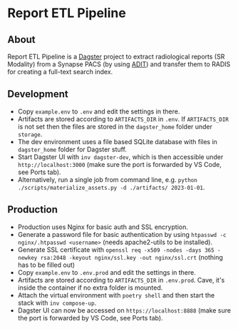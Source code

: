 # Report ETL Pipeline

## About

Report ETL Pipeline is a [Dagster](https://dagster.io/) project to extract radiological reports (SR Modality) from a Synapse PACS (by using [ADIT](https://github.com/radexperts/adit)) and transfer them to RADIS for creating a full-text search index.

## Development

- Copy `example.env` to `.env` and edit the settings in there.
- Artifacts are stored according to `ARTIFACTS_DIR` in `.env`. If `ARTIFACTS_DIR` is not set then the files are stored in the `dagster_home` folder under `storage`.
- The dev environment uses a file based SQLite database with files in `dagster_home` folder for Dagster stuff.
- Start Dagster UI with `inv dagster-dev`, which is then accessible under `http://localhost:3000` (make sure the port is forwarded by VS Code, see Ports tab).
- Alternatively, run a single job from command line, e.g. `python ./scripts/materialize_assets.py -d ./artifacts/ 2023-01-01`.

## Production

- Production uses Nginx for basic auth and SSL encryption.
- Generate a password file for basic authentication by using `htpasswd -c nginx/.htpasswd <username>` (needs apache2-utils to be installed).
- Generate SSL certificate with `openssl req -x509 -nodes -days 365 -newkey rsa:2048 -keyout nginx/ssl.key -out nginx/ssl.crt` (nothing has to be filled out)
- Copy `example.env` to `.env.prod` and edit the settings in there.
- Artifacts are stored according to `ARTIFACTS_DIR` in `.env.prod`. Cave, it's inside the container if no extra folder is mounted.
- Attach the virtual environment with `poetry shell` and then start the stack with `inv compose-up`.
- Dagster UI can now be accessed on `https://localhost:8888` (make sure the port is forwarded by VS Code, see Ports tab).
